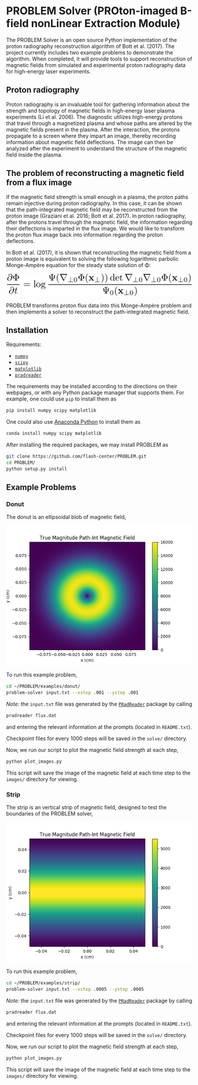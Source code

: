 # PROBLEM Solver (PROton-imaged B-field nonLinear Extraction Module)

The PROBLEM Solver is an open source Python implementation of the proton
radiography reconstruction algorithm of Bott et al. (2017).
The project currently includes two example problems to demonstrate the
algorithm. When completed, it will provide tools to support 
reconstruction of magnetic fields from simulated and
experimental proton radiography data for high-energy laser experiments.

## Proton radiography

Proton radiography is an invaluable tool for gathering information about the 
strength and topology of magnetic fields in high-energy laser plasma experiments 
(Li et al. 2006). The diagnostic utilizes high-energy protons that travel 
through a magnetized plasma and whose paths are altered by the magnetic 
fields present in the plasma. After the interaction, the protons propagate 
to a screen where they impart an image, thereby recording information about 
magnetic field deflections. The image can then be analyzed after the experiment
to understand the structure of the magnetic field inside the plasma.


## The problem of reconstructing a magnetic field from a flux image

If the magnetic field strength is small enough in a plasma, 
the proton paths remain injective during proton radiography.
In this case, it can be shown that the path-integrated 
magnetic field may be reconstructed from the proton image 
(Graziani et al. 2016; Bott et al. 2017). 
In proton radiography, after the protons travel through the magnetic field,
the information regarding their deflections is imparted in the flux image.
We would like to transform the proton flux image back into information regarding
the proton deflections. 

In Bott et al. (2017), it is shown that reconstructing the magnetic field from a
proton image is equivalent to solving the following logarithmic parbolic
Monge-Amp&#232;re equation for the steady state solution of &#934;:

<p align="center">
<img src="images/mongeampere.png" width="500">
</p>

PROBLEM transforms proton flux data into this Monge-Amp&#232;re problem and then
implements a solver to reconstruct the path-integrated magnetic field.

## Installation

Requirements:

* [`numpy`](http://www.numpy.org/)
* [`scipy`](https://www.scipy.org/)
* [`matplotlib`](https://matplotlib.org/)
* [`pradreader`](https://github.com/flash-center/PRadReader)

The requirements may be installed according to the directions on 
their webpages, or with any Python
package manager that supports them. For example, one could use `pip` to install
them as
 ```bash
pip install numpy scipy matplotlib
```
One could also use [Anaconda Python](https://anaconda.org/anaconda/python) to
install them as
```bash
conda install numpy scipy matplotlib
```

After installing the required packages, we may install PROBLEM as
```bash
git clone https://github.com/flash-center/PROBLEM.git
cd PROBLEM/
python setup.py install
```


## Example Problems

### Donut

The donut is an ellipsoidal blob of magnetic field,

![Donut](examples/donut/true/true_magBpath.png)

To run this example problem,
```bash
cd ~/PROBLEM/examples/donut/
problem-solver input.txt --xstep .001 --ystep .001
```

*Note:* the `input.txt` file was generated by the
[`PRadReader`](https://github.com/flash-center/PRadReader) package by calling
```bash
pradreader flux.dat
```
and entering the relevant information at the prompts (located in `README.txt`).

Checkpoint files for every 1000 steps will be saved in the `solve/` directory.

Now, we run our script to plot the magnetic field strength at each step,
```bash
python plot_images.py
```
This script will save the image of the magnetic field at each time step to the
`images/` directory for viewing.

### Strip

The strip is an vertical strip of magnetic field, designed to test the
boundaries of the PROBLEM solver,

![Strip](examples/strip/true/true_magBpath.png)

To run this example problem,
```bash
cd ~/PROBLEM/examples/strip/
problem-solver input.txt --xstep .0005 --ystep .0005
```

*Note:* the `input.txt` file was generated by the
[`PRadReader`](https://github.com/flash-center/PRadReader) package by calling
```bash
pradreader flux.dat
```
and entering the relevant information at the prompts (located in `README.txt`).

Checkpoint files for every 1000 steps will be saved in the `solve/` directory.

Now, we run our script to plot the magnetic field strength at each step,
```bash
python plot_images.py
```
This script will save the image of the magnetic field at each time step to the
`images/` directory for viewing.

